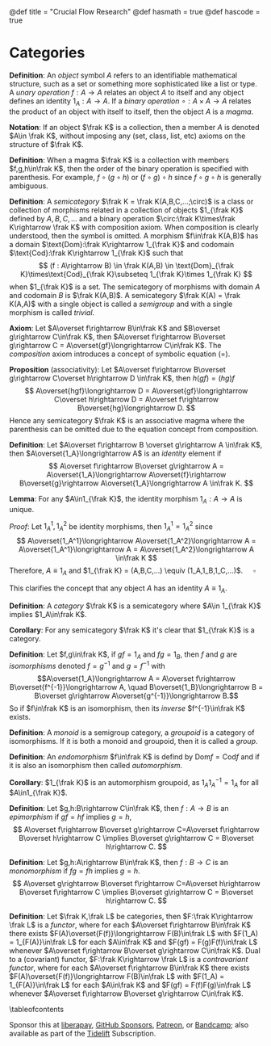 @def title = "Crucial Flow Research"
@def hasmath = true
@def hascode = true
<!-- Note: by default hasmath == true and hascode == false. You can change this in
the config file by setting hasmath = false for instance and just setting it to true
where appropriate -->

# Categories

**Definition**: An *object* symbol $A$ refers to an identifiable mathematical structure, such as a set or something more sophisticated like a list or type.
A *unary operation* $f : A\rightarrow A$ relates an object $A$ to itself and any object defines an identity $1_A:A\rightarrow A$.
If a *binary operation* $\circ : A\times A\rightarrow A$ relates the product of an object with itself to itself, then the object $A$ is a *magma*.

**Notation**: If an object $\frak K$ is a collection, then a member $A$ is denoted $A\in \frak K$, without imposing any (set, class, list, etc) axioms on the structure of $\frak K$.

**Definition**: When a magma $\frak K$ is a collection with members $f,g,h\in\frak K$, then the order of the binary operation is specified with parenthesis.
For example, $f\circ(g\circ h)$ or $(f\circ g)\circ h$ since $f\circ g\circ h$ is generally ambiguous.

**Definition**: A *semicategory* $\frak K = \frak K(A,B,C,...;\circ)$ is a class or collection of morphisms related in a collection of objects $1_{\frak K}$ defined by $A,B,C,...$ and a binary operation $\circ:\frak K\times\frak K\rightarrow \frak K$ with composition axiom.
When composition is clearly understood, then the symbol is omitted.
A morphism $f\in\frak K(A,B)$ has a domain $\text{Dom}:\frak K\rightarrow 1_{\frak K}$ and codomain $\text{Cod}:\frak K\rightarrow 1_{\frak K}$ such that
$$ (f : A\rightarrow B) \in \frak K(A,B) \in \text{Dom}_{\frak K}\times\text{Cod}_{\frak K}\subseteq 1_{\frak K}\times 1_{\frak K} $$
when $1_{\frak K}$ is a set.
The semicategory of morphisms with domain $A$ and codomain $B$ is $\frak K(A,B)$.
A semicategory $\frak K(A) = \frak K(A,A)$ with a single object is called a *semigroup* and with a single morphism is called *trivial*.

**Axiom**: Let $A\overset f\rightarrow B\in\frak K$ and  $B\overset g\rightarrow C\in\frak K$, then $A\overset f\rightarrow B\overset g\rightarrow C = A\overset{gf}\longrightarrow C\in\frak K$.
The *composition* axiom introduces a concept of symbolic equation (=).

**Proposition** (associativity): Let $A\overset f\rightarrow B\overset g\rightarrow C\overset h\rightarrow D \in\frak K$,  then $h(gf)=(hg)f$
$$ A\overset{hgf}\longrightarrow D = A\overset{gf}\longrightarrow C\overset h\rightarrow D = A\overset f\rightarrow B\overset{hg}\longrightarrow D. $$
Hence any semicategory $\frak K$ is an associative magma where the parenthesis can be omitted due to the equation concept from composition.

**Definition**: Let $A\overset f\rightarrow B \overset g\rightarrow A \in\frak K$, then $A\overset{1_A}\longrightarrow A$ is an *identity* element if
$$ A\overset f\rightarrow B\overset g\rightarrow A = A\overset{1_A}\longrightarrow A\overset{f}\rightarrow B\overset{g}\rightarrow A\overset{1_A}\longrightarrow A \in\frak K. $$

**Lemma**: For any $A\in1_{\frak K}$, the identity morphism $1_A:A\rightarrow A$ is unique.

*Proof*: Let $1_A^1,1_A^2$ be identity morphisms, then $1_A^1 = 1_A^2$ since
$$ A\overset{1_A^1}\longrightarrow A\overset{1_A^2}\longrightarrow A = A\overset{1_A^1}\longrightarrow A = A\overset{1_A^2}\longrightarrow A \in\frak K $$
Therefore, $A\equiv 1_A$ and $1_{\frak K} = (A,B,C,...) \equiv (1_A,1_B,1_C,...)$. $\quad\square$

This clarifies the concept that any object $A$ has an identity $A\equiv 1_A$.

**Definition**: A *category* $\frak K$ is a semicategory where $A\in 1_{\frak K}$ implies $1_A\in\frak K$.

**Corollary**: For any semicategory $\frak K$ it's clear that $1_{\frak K}$ is a category.

**Definition**: Let $f,g\in\frak K$, if $gf=1_A$ and $fg=1_B$, then $f$ and $g$ are *isomorphisms* denoted $f=g^{-1}$ and $g=f^{-1}$ with
$$A\overset{1_A}\longrightarrow A = A\overset f\rightarrow B\overset{f^{-1}}\longrightarrow A, \quad B\overset{1_B}\longrightarrow B = B\overset g\rightarrow A\overset{g^{-1}}\longrightarrow B.$$
So if $f\in\frak K$ is an isomorphism, then its *inverse* $f^{-1}\in\frak K$ exists.

**Definition**: A *monoid* is a semigroup category, a *groupoid* is a category of isomorphisms. If it is both a monoid and groupoid, then it is called a *group*.

**Definition**: An *endomorphism* $f\in\frak K$ is defind by $\text{Dom}f=\text{Cod}f$ and if it is also an isomorphism then called *automorphism*.

**Corollary**: $1_{\frak K}$ is an automorphism groupoid, as $1_A1_A^{-1}=1_A$ for all $A\in1_{\frak K}$.

**Definition**: Let $g,h:B\rightarrow C\in\frak K$, then $f:A\rightarrow B$ is an *epimorphism* if $gf=hf$ implies $g=h$,
$$ A\overset f\rightarrow B\overset g\rightarrow C=A\overset f\rightarrow B\overset h\rightarrow C \implies B\overset g\rightarrow C = B\overset h\rightarrow C. $$

**Definition**: Let $g,h:A\rightarrow B\in\frak K$, then $f:B\rightarrow C$ is an *monomorphism* if $fg=fh$ implies $g=h$.
$$ A\overset g\rightarrow B\overset f\rightarrow C=A\overset h\rightarrow B\overset f\rightarrow C \implies B\overset g\rightarrow C = B\overset h\rightarrow C. $$

**Definition**: Let $\frak K,\frak L$ be categories, then $F:\frak K\rightarrow \frak L$ is a *functor*, where for each $A\overset f\rightarrow B\in\frak K$ there exists $F(A)\overset{F(f)}\longrightarrow F(B)\in\frak L$ with $F(1_A) = 1_{F(A)}\in\frak L$ for each $A\in\frak K$ and $F(gf) = F(g)F(f)\in\frak L$ whenever $A\overset f\rightarrow B\overset g\rightarrow C\in\frak K$.
Dual to a (covariant) functor, $F:\frak K\rightarrow \frak L$ is a *contravariant functor*, where for each $A\overset f\rightarrow B\in\frak K$ there exists $F(A)\overset{F(f)}\longrightarrow F(B)\in\frak L$ with $F(1_A) = 1_{F(A)}\in\frak L$ for each $A\in\frak K$ and $F(gf) = F(f)F(g)\in\frak L$ whenever $A\overset f\rightarrow B\overset g\rightarrow C\in\frak K$.


\tableofcontents <!-- you can use \toc as well -->

<!-- ![research.jpg](/img/CFR-Desktop-1080-Compresssed.jpg) -->

Sponsor this at [liberapay](https://liberapay.com/chakravala), [GitHub Sponsors](https://github.com/sponsors/chakravala), [Patreon](https://patreon.com/dreamscatter), or [Bandcamp](https://music.crucialflow.com); also available as part of the [Tidelift](https://tidelift.com/funding/github/julia/Grassmann) Subscription.

